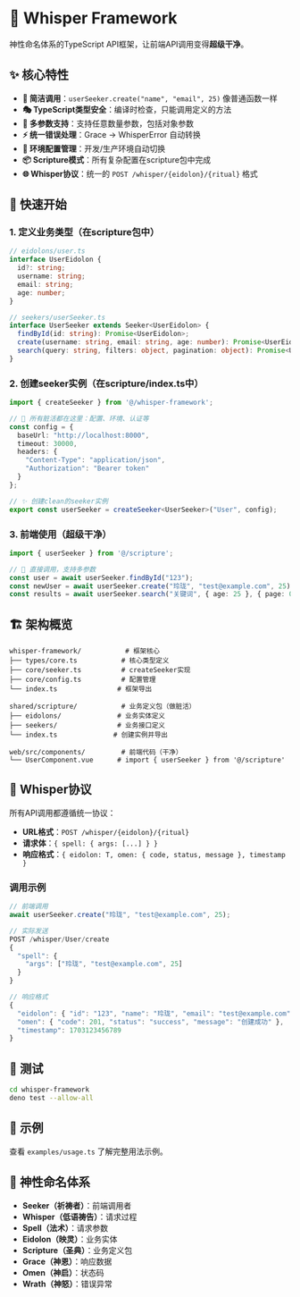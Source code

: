# 🌟 Whisper Framework

神性命名体系的TypeScript API框架，让前端API调用变得**超级干净**。

## ✨ 核心特性

- **🔮 简洁调用**：`userSeeker.create("name", "email", 25)` 像普通函数一样
- **🎭 TypeScript类型安全**：编译时检查，只能调用定义的方法
- **🌟 多参数支持**：支持任意数量参数，包括对象参数
- **⚡ 统一错误处理**：Grace → WhisperError 自动转换
- **🔧 环境配置管理**：开发/生产环境自动切换
- **📦 Scripture模式**：所有复杂配置在scripture包中完成
- **🌐 Whisper协议**：统一的 `POST /whisper/{eidolon}/{ritual}` 格式

## 🚀 快速开始

### 1. 定义业务类型（在scripture包中）

```typescript
// eidolons/user.ts
interface UserEidolon {
  id?: string;
  username: string;
  email: string;
  age: number;
}

// seekers/userSeeker.ts
interface UserSeeker extends Seeker<UserEidolon> {
  findById(id: string): Promise<UserEidolon>;
  create(username: string, email: string, age: number): Promise<UserEidolon>;
  search(query: string, filters: object, pagination: object): Promise<UserEidolon[]>;
}
```

### 2. 创建seeker实例（在scripture/index.ts中）

```typescript
import { createSeeker } from '@/whisper-framework';

// 🔮 所有脏活都在这里：配置、环境、认证等
const config = {
  baseUrl: "http://localhost:8000",
  timeout: 30000,
  headers: {
    "Content-Type": "application/json",
    "Authorization": "Bearer token"
  }
};

// ✨ 创建clean的seeker实例
export const userSeeker = createSeeker<UserSeeker>("User", config);
```

### 3. 前端使用（超级干净）

```typescript
import { userSeeker } from '@/scripture';

// 🎯 直接调用，支持多参数
const user = await userSeeker.findById("123");
const newUser = await userSeeker.create("玲珑", "test@example.com", 25);
const results = await userSeeker.search("关键词", { age: 25 }, { page: 0, size: 10 });
```

## 🏗️ 架构概览

```
whisper-framework/           # 框架核心
├── types/core.ts           # 核心类型定义
├── core/seeker.ts          # createSeeker实现
├── core/config.ts          # 配置管理
└── index.ts               # 框架导出

shared/scripture/           # 业务定义包（做脏活）
├── eidolons/              # 业务实体定义
├── seekers/               # 业务接口定义
└── index.ts              # 创建实例并导出

web/src/components/         # 前端代码（干净）
└── UserComponent.vue      # import { userSeeker } from '@/scripture'
```

## 🔮 Whisper协议

所有API调用都遵循统一协议：

- **URL格式**：`POST /whisper/{eidolon}/{ritual}`
- **请求体**：`{ spell: { args: [...] } }`
- **响应格式**：`{ eidolon: T, omen: { code, status, message }, timestamp }`

### 调用示例

```typescript
// 前端调用
await userSeeker.create("玲珑", "test@example.com", 25);

// 实际发送
POST /whisper/User/create
{
  "spell": {
    "args": ["玲珑", "test@example.com", 25]
  }
}

// 响应格式
{
  "eidolon": { "id": "123", "name": "玲珑", "email": "test@example.com", "age": 25 },
  "omen": { "code": 201, "status": "success", "message": "创建成功" },
  "timestamp": 1703123456789
}
```

## 🧪 测试

```bash
cd whisper-framework
deno test --allow-all
```

## 📖 示例

查看 `examples/usage.ts` 了解完整用法示例。

## 🎯 神性命名体系

- **Seeker（祈祷者）**：前端调用者
- **Whisper（低语祷告）**：请求过程
- **Spell（法术）**：请求参数
- **Eidolon（映灵）**：业务实体
- **Scripture（圣典）**：业务定义包
- **Grace（神恩）**：响应数据
- **Omen（神启）**：状态码
- **Wrath（神怒）**：错误异常 